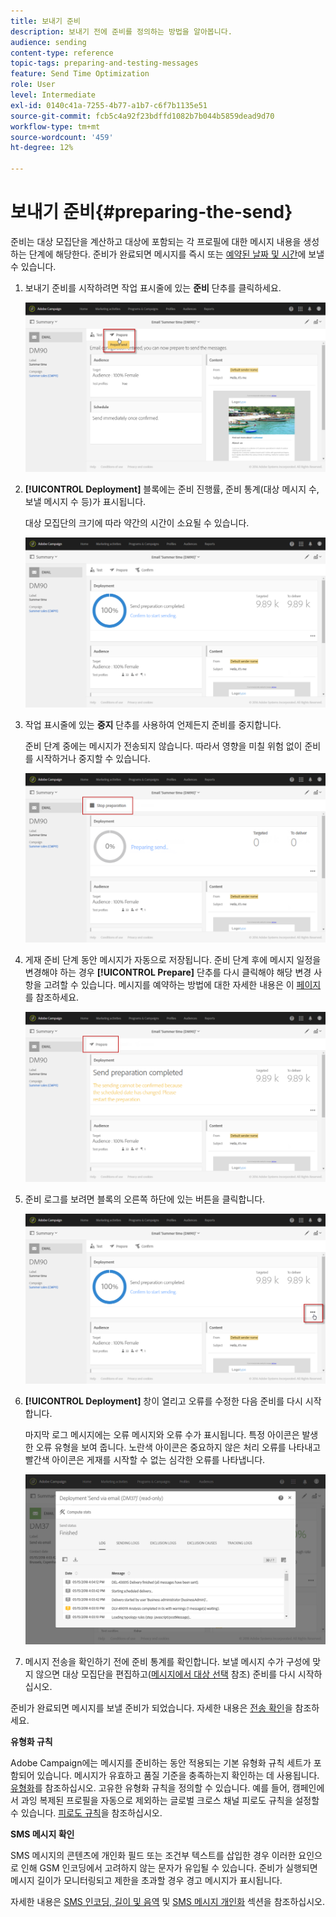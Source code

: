 ```yaml
---
title: 보내기 준비
description: 보내기 전에 준비를 정의하는 방법을 알아봅니다.
audience: sending
content-type: reference
topic-tags: preparing-and-testing-messages
feature: Send Time Optimization
role: User
level: Intermediate
exl-id: 0140c41a-7255-4b77-a1b7-c6f7b1135e51
source-git-commit: fcb5c4a92f23bdffd1082b7b044b5859dead9d70
workflow-type: tm+mt
source-wordcount: '459'
ht-degree: 12%

---
```


# 보내기 준비{#preparing-the-send}

준비는 대상 모집단을 계산하고 대상에 포함되는 각 프로필에 대한 메시지 내용을 생성하는 단계에 해당한다. 준비가 완료되면 메시지를 즉시 또는 [예약된 날짜 및 시간](../../sending/using/about-scheduling-messages.md)에 보낼 수 있습니다.

1. 보내기 준비를 시작하려면 작업 표시줄에 있는 **준비** 단추를 클릭하세요.

   ![](assets/preparing_delivery_2.png)

1. **[!UICONTROL Deployment]** 블록에는 준비 진행률, 준비 통계(대상 메시지 수, 보낼 메시지 수 등)가 표시됩니다.

   대상 모집단의 크기에 따라 약간의 시간이 소요될 수 있습니다.

   ![](assets/preparing_delivery.png)

1. 작업 표시줄에 있는 **중지** 단추를 사용하여 언제든지 준비를 중지합니다.

   준비 단계 중에는 메시지가 전송되지 않습니다. 따라서 영향을 미칠 위험 없이 준비를 시작하거나 중지할 수 있습니다.

   ![](assets/preparing_delivery_6.png)

1. 게재 준비 단계 동안 메시지가 자동으로 저장됩니다. 준비 단계 후에 메시지 일정을 변경해야 하는 경우 **[!UICONTROL Prepare]** 단추를 다시 클릭해야 해당 변경 사항을 고려할 수 있습니다. 메시지를 예약하는 방법에 대한 자세한 내용은 이 [페이지](../../sending/using/about-scheduling-messages.md)를 참조하세요.

   ![](assets/preparing_delivery_5.png)

1. 준비 로그를 보려면 블록의 오른쪽 하단에 있는 버튼을 클릭합니다.

   ![](assets/preparing_delivery_4.png)

1. **[!UICONTROL Deployment]** 창이 열리고 오류를 수정한 다음 준비를 다시 시작합니다.

   마지막 로그 메시지에는 오류 메시지와 오류 수가 표시됩니다. 특정 아이콘은 발생한 오류 유형을 보여 줍니다. 노란색 아이콘은 중요하지 않은 처리 오류를 나타내고 빨간색 아이콘은 게재를 시작할 수 없는 심각한 오류를 나타냅니다.

   ![](assets/preparing_delivery_3.png)

1. 메시지 전송을 확인하기 전에 준비 통계를 확인합니다. 보낼 메시지 수가 구성에 맞지 않으면 대상 모집단을 편집하고([메시지에서 대상 선택](../../audiences/using/selecting-an-audience-in-a-message.md) 참조) 준비를 다시 시작하십시오.

준비가 완료되면 메시지를 보낼 준비가 되었습니다. 자세한 내용은 [전송 확인](../../sending/using/confirming-the-send.md)을 참조하세요.

**유형화 규칙**

Adobe Campaign에는 메시지를 준비하는 동안 적용되는 기본 유형화 규칙 세트가 포함되어 있습니다. 메시지가 유효하고 품질 기준을 충족하는지 확인하는 데 사용됩니다. [유형화](../../sending/using/about-typology-rules.md)를 참조하십시오. 고유한 유형화 규칙을 정의할 수 있습니다. 예를 들어, 캠페인에서 과잉 복제된 프로필을 자동으로 제외하는 글로벌 크로스 채널 피로도 규칙을 설정할 수 있습니다. [피로도 규칙](../../sending/using/fatigue-rules.md)을 참조하십시오.

**SMS 메시지 확인**

SMS 메시지의 콘텐츠에 개인화 필드 또는 조건부 텍스트를 삽입한 경우 이러한 요인으로 인해 GSM 인코딩에서 고려하지 않는 문자가 유입될 수 있습니다. 준비가 실행되면 메시지 길이가 모니터링되고 제한을 초과할 경우 경고 메시지가 표시됩니다.

자세한 내용은 [SMS 인코딩, 길이 및 음역](../../administration/using/configuring-sms-channel.md#sms-encoding--length-and-transliteration) 및 [SMS 메시지 개인화](../../channels/using/personalizing-sms-messages.md) 섹션을 참조하십시오.
